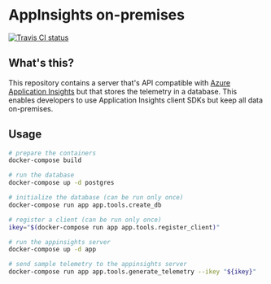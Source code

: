 # AppInsights on-premises

[![Travis CI status](https://api.travis-ci.org/CatalystCode/appinsights-on-premises.svg?branch=master)](https://travis-ci.org/CatalystCode/appinsights-on-premises)

## What's this?

This repository contains a server that's API compatible with [Azure Application Insights](https://docs.microsoft.com/en-us/azure/azure-monitor/app/app-insights-overview)
but that stores the telemetry in a database. This enables developers to use Application Insights client SDKs but
keep all data on-premises.

## Usage

```bash
# prepare the containers
docker-compose build

# run the database
docker-compose up -d postgres

# initialize the database (can be run only once)
docker-compose run app app.tools.create_db

# register a client (can be run only once)
ikey="$(docker-compose run app app.tools.register_client)"

# run the appinsights server
docker-compose up -d app

# send sample telemetry to the appinsights server
docker-compose run app app.tools.generate_telemetry --ikey "${ikey}"
```

